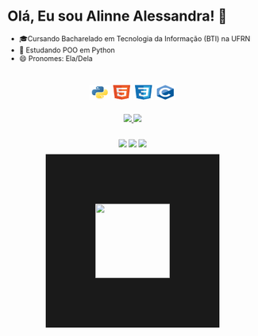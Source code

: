 # __Olá, Eu sou Alinne Alessandra!__ 👋

- 🎓Cursando Bacharelado em Tecnologia da Informação (BTI) na UFRN
- 🌱 Estudando POO em Python
- 😄 Pronomes: Ela/Dela

<div style="display: inline_block"><br>
<p align="center">
  <img align="center" alt="Alinne-Python" height="30" width="40" src="https://raw.githubusercontent.com/devicons/devicon/master/icons/python/python-original.svg">
  <img align="center" alt="Alinne-HTML" height="30" width="40" src="https://raw.githubusercontent.com/devicons/devicon/master/icons/html5/html5-original.svg">
  <img align="center" alt="Alinne-CSS" height="30" width="40" src="https://raw.githubusercontent.com/devicons/devicon/master/icons/css3/css3-original.svg">  
  <img align="center" alt="Alinne-Csharp" height="30" width="40" src="https://raw.githubusercontent.com/devicons/devicon/master/icons/c/c-original.svg">
</p align="center">  
</div>

##

<div>
<p align="center">
  <a href="https://github.com/alinnealess">
  <img height="150em" src="https://github-readme-stats.vercel.app/api?username=alinnealess&show_icons=true&theme=onedark&include_all_commits=true&count_private=true"/>
  <img height="150em" src="https://github-readme-stats.vercel.app/api/top-langs/?username=alinnealess&layout=compact&langs_count=7&theme=onedark "/>
 </p align="center"> 
</div>

##


<div> 
<p align="center">
 <a href="https://www.linkedin.com/in/alinne-alessandra-6595949a/" target="_blank" align="center"><img src="https://img.shields.io/badge/-LinkedIn-%230077B5?style=for-the-badge&logo=linkedin&logoColor=white" target="_blank" align="center"></a> 
  <a href = "mailto:alinne.alessandra@gmail.com"><img src="https://img.shields.io/badge/-Gmail-%23333?style=for-the-badge&logo=gmail&logoColor=white" target="_blank" align="center"></a>
  <a href="https://instagram.com/alinnealessandra" target="_blank" align="center"><img src="https://img.shields.io/badge/-Instagram-%23E4405F?style=for-the-badge&logo=instagram&logoColor=white" target="_blank" align="center"></a>
  
</p align="center">
  
  <p align="center">
  <a  href="https://picasion.com/"><img src="https://i.picasion.com/pic92/639cfdb709f540a0ccc8ab86c2e6a4c1.gif" width="150" height="150" border="100"></a> </a>
  </p align="center">
</div>


 

